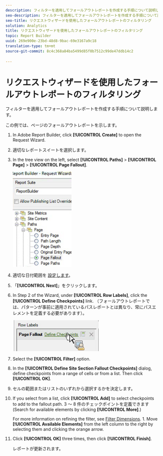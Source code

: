 ```yaml
---
description: フィルターを適用してフォールアウトレポートを作成する手順について説明します。
seo-description: フィルターを適用してフォールアウトレポートを作成する手順について説明します。
seo-title: リクエストウィザードを使用したフォールアウトレポートのフィルタリング
solution: Analytics
title: リクエストウィザードを使用したフォールアウトレポートのフィルタリング
topic: Report Builder
uuid: 269e900e-23bd-48d8-9bac-69e3167a9c18
translation-type: tm+mt
source-git-commit: 8c4c368a84ba5499d85f0b7512c99de47ddb14c2

---
```



# リクエストウィザードを使用したフォールアウトレポートのフィルタリング

フィルターを適用してフォールアウトレポートを作成する手順について説明します。

この例では、ページのフォールアウトレポートを示します。

1. In Adobe Report Builder, click **[!UICONTROL Create]** to open the Request Wizard.
1. 適切なレポートスイートを選択します。
1. In the tree view on the left, select **[!UICONTROL Paths]** &gt; **[!UICONTROL Page]** &gt; **[!UICONTROL Page Fallout]**.

   ![](assets/page_fallout.png)

1. 適切な日付範囲を [設定します](/help/analyze/report-builder/data-requests/configuring-report-dates/custom-calendar.md)。
1. 「**[!UICONTROL Next]**」をクリックします。
1. In Step 2 of the Wizard, under **[!UICONTROL Row Labels]**, click the **[!UICONTROL Define Checkpoints]** link. （フォールアウトレポートでは、パターンが事前に適用されているパスレポートとは異なり、常にパスエレメントを定義する必要があります）。

   ![](assets/define_checkpoints.png)

1. Select the **[!UICONTROL Filter]** option.

1. In the **[!UICONTROL Define Site Section Fallout Checkpoints]** dialog, define checkpoints from a range of cells or from a list. Then click **[!UICONTROL OK]**.
1. セルの範囲またはリストのいずれから選択するかを決定します。
1. If you select from a list, click **[!UICONTROL Add]** to select checkpoints to add to the fallout path. 3 ～ 8 件のチェックポイントを定義できます(Search for available elements by clicking **[!UICONTROL More]**.)

   For more information on refining the filter, see [Filter Dimensions](/help/analyze/report-builder/layout/c-filter-dimensions/filter-dimensions.md). 1. Move **[!UICONTROL Available Elements]** from the left column to the right by selecting them and clicking the orange arrow.
1. Click **[!UICONTROL OK]** three times, then click **[!UICONTROL Finish]**.

   レポートが更新されます。
